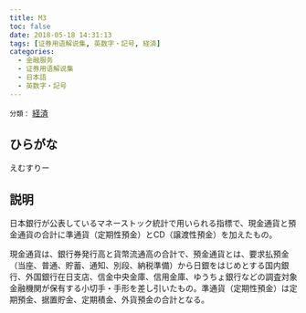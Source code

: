 ```yaml
---
title: M3
toc: false
date: 2018-05-18 14:31:13
tags: [证券用语解说集, 英数字・記号, 経済]
categories:
  - 金融服务
  - 证券用语解说集
  - 日本語
  - 英数字・記号
---
```


`分類：` [経済](/tags/経済/)

## ひらがな

えむすりー

## 説明

日本銀行が公表しているマネーストック統計で用いられる指標で、現金通貨と預金通貨の合計に準通貨（定期性預金）とCD（譲渡性預金）を加えたもの。

現金通貨は、銀行券発行高と貨幣流通高の合計で、預金通貨とは、要求払預金（当座、普通、貯蓄、通知、別段、納税準備）から日銀をはじめとする国内銀行、外国銀行在日支店、信金中央金庫、信用金庫、ゆうちょ銀行などの調査対象金融機関が保有する小切手・手形を差し引いたもの。準通貨（定期性預金）は定期預金、据置貯金、定期積金、外貨預金の合計となる。

